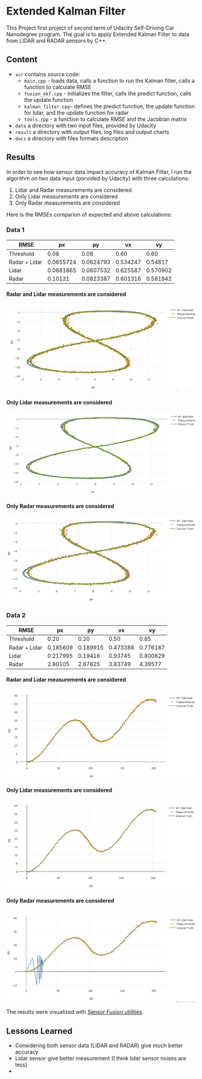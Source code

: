 # Extended Kalman Filter
This Project first project of second term of Udacity Self-Driving Car Nanodegree program. The goal is to apply Extended Kalman Filter to data from LIDAR and RADAR sensors by C++.

## Content
- `scr` contains source code:
  - `main.cpp` - loads data, calls a function to run the Kalman filter, calls a function to calculate RMSE
  - `fusion_ekf.cpp` - initializes the filter, calls the predict function, calls the update function
  - `kalman_filter.cpp`- defines the predict function, the update function for lidar, and the update function for radar
  - `tools.cpp` - a function to calculate RMSE and the Jacobian matrix
- `data` a directory with two input files, provided by Udacity
- `result` a directory with output files, log files and output charts
- `docs` a directory with files formats description

## Results
In order to see how sensor data impact accuracy of Kalman Filter, I run the algorithm on two data input (porvided by Udacity) with three calculations: 
1. Lidar and Radar measurements are considered
2. Only Lidar measurements are considered
3. Only Radar measurements are considered

Here is the RMSEs comparion of expected and above calculations:

### Data 1
|   RMSE    | px | py | vx | vy |
| --------- | -- | -- | -- | -- |
| Threshold | 0.08 | 0.08 | 0.60 | 0.60 |
| Radar + Lidar | 0.0655724 | 0.0624793 | 0.534247 | 0.54817 |
| Lidar | 0.0681865 | 0.0607532 | 0.625587 | 0.570902 |
| Radar | 0.10121 | 0.0823387 | 0.601316 | 0.581942 |

#### Radar and Lidar measurements are considered
![input 1 (radar+lidar)](result/plot1-laser-radar.png)


#### Only Lidar measurements are considered
![input 1 (lidar)](result/plot1-laser.png)


#### Only Radar measurements are considered
![input 1 (radar)](result/plot1-radar.png)



### Data 2
|   RMSE    | px | py | vx | vy |
| --------- | -- | -- | -- | -- |
| Threshold | 0.20 | 0.20 | 0.50 | 0.85 |
| Radar + Lidar | 0.185609 | 0.189915 | 0.473388 | 0.776187 |
| Lidar | 0.217995 | 0.19416 | 0.93745 | 0.800829 |
| Radar | 2.80105 | 2.67625 | 3.83749 | 4.39577 |

#### Radar and Lidar measurements are considered
![input 2 (radar+lidar)](result/plot2-laser-radar.png)


#### Only Lidar measurements are considered
![input 2 (lidar)](result/plot2-laser.png)


#### Only Radar measurements are considered
![input 2 (radar)](result/plot2-radar.png)


The results were visualized with [Sensor Fusion utilities](https://github.com/udacity/CarND-Mercedes-SF-Utilities).

## Lessons Learned
- Considering both sensor data (LIDAR and RADAR) give much better accuracy
- Lidar sensor give better measurement (I think lidar sensor noises are less)
- 
